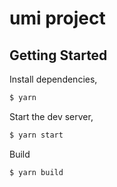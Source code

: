 # umi project

## Getting Started

Install dependencies,

```bash
$ yarn
```

Start the dev server,

```bash
$ yarn start
```

Build

```bash
$ yarn build
```